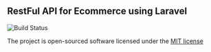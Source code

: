 ## RestFul API for Ecommerce using Laravel 

![Build Status](https://travis-ci.org/arrahman/RestFul-API-for-ECommerce.svg?branch=master)

The project is open-sourced software licensed under the [MIT license](http://opensource.org/licenses/MIT)
